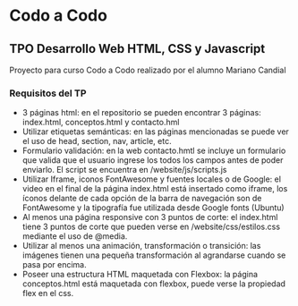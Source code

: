 # Codo a Codo
## TPO Desarrollo Web HTML, CSS y Javascript
Proyecto para curso Codo a Codo realizado por el alumno Mariano Candial

### Requisitos del TP
* 3 páginas html: en el repositorio se pueden encontrar 3 páginas: index.html, conceptos.html y contacto.hml
* Utilizar etiquetas semánticas: en las páginas mencionadas se puede ver el uso de head, section, nav, article, etc.
* Formulario validación: en la web contacto.hmtl se incluye un formulario que valida que el usuario ingrese los todos los campos antes de poder enviarlo. El script se encuentra en /website/js/scripts.js
* Utilizar Iframe, iconos FontAwesome y fuentes locales o de Google: el video en el final de la página index.html está insertado como iframe, los íconos delante de cada opción de la barra de navegación son de FontAwesome y la tipografía fue utilizada desde Google fonts (Ubuntu)
* Al menos una página responsive con 3 puntos de corte: el index.html tiene 3 puntos de corte que pueden verse en /website/css/estilos.css mediante el uso de @media. 
* Utilizar al menos una animación, transformación o transición: las imágenes tienen una pequeña transformación al agrandarse cuando se pasa por encima.
* Poseer una estructura HTML maquetada con Flexbox: la página conceptos.html está maquetada con flexbox, puede verse la propiedad flex en el css.

